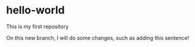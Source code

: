 # hello-world
This is my first repository

On this new branch, I will do some changes, such as adding this sentence!
